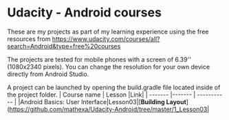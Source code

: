 Udacity - Android courses
============

These are my projects as part of my learning experience using the free resources from https://www.udacity.com/courses/all?search=Android&type=free%20courses 

The projects are tested for mobile phones with a screen of 6.39'' (1080x2340 pixels). You can change the resolution for your own device directly from Android Studio.

A project can be launched by opening the build.gradle file located inside of the project folder.
| Course name | Lesson |Link|
| ------- |------- | ----------- |
|Android Basics: User Interface|Lesson03|[**Building Layout**](https://github.com/mathexa/Udacity-Android/tree/master/1_Lesson03|

